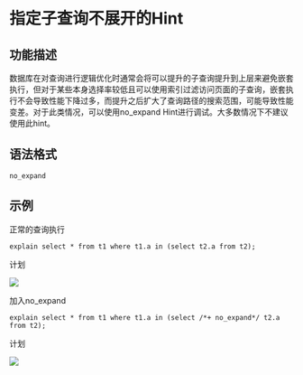 # 指定子查询不展开的Hint

## 功能描述<a name="section290819468377"></a>

数据库在对查询进行逻辑优化时通常会将可以提升的子查询提升到上层来避免嵌套执行，但对于某些本身选择率较低且可以使用索引过滤访问页面的子查询，嵌套执行不会导致性能下降过多，而提升之后扩大了查询路径的搜索范围，可能导致性能变差。对于此类情况，可以使用no\_expand Hint进行调试。大多数情况下不建议使用此hint。

## 语法格式<a name="section530131664410"></a>

```
no_expand
```

## 示例<a name="section175581239572"></a>

正常的查询执行

```
explain select * from t1 where t1.a in (select t2.a from t2);
```

计划

![](figures/zh-cn_image_0000001209615959.png)

加入no\_expand

```
explain select * from t1 where t1.a in (select /*+ no_expand*/ t2.a from t2);
```

计划

![](figures/zh-cn_image_0000001209736009.png)

